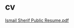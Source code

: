 # cv
[Ismail Sherif Public Resume.pdf](https://github.com/ThisIsMrIsmail/cv/files/12517569/Ismail.Sherif.Public.Resume.pdf)
